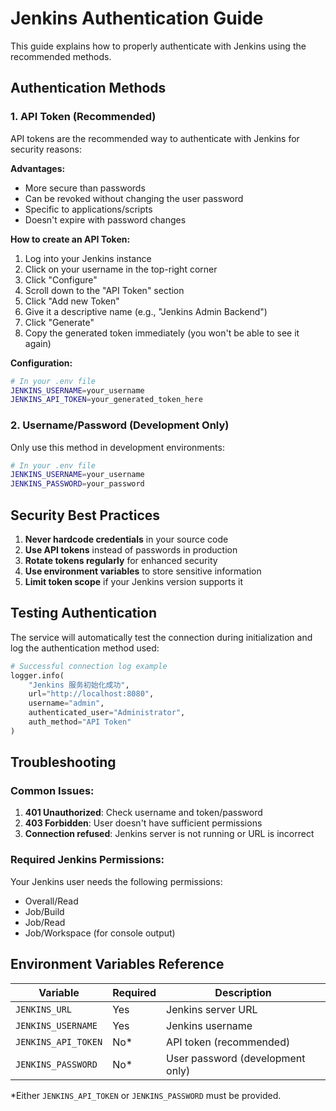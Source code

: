 # Jenkins Authentication Guide

This guide explains how to properly authenticate with Jenkins using the recommended methods.

## Authentication Methods

### 1. API Token (Recommended)

API tokens are the recommended way to authenticate with Jenkins for security reasons:

**Advantages:**
- More secure than passwords
- Can be revoked without changing the user password
- Specific to applications/scripts
- Doesn't expire with password changes

**How to create an API Token:**

1. Log into your Jenkins instance
2. Click on your username in the top-right corner
3. Click "Configure" 
4. Scroll down to the "API Token" section
5. Click "Add new Token"
6. Give it a descriptive name (e.g., "Jenkins Admin Backend")
7. Click "Generate"
8. Copy the generated token immediately (you won't be able to see it again)

**Configuration:**
```bash
# In your .env file
JENKINS_USERNAME=your_username
JENKINS_API_TOKEN=your_generated_token_here
```

### 2. Username/Password (Development Only)

Only use this method in development environments:

```bash
# In your .env file
JENKINS_USERNAME=your_username
JENKINS_PASSWORD=your_password
```

## Security Best Practices

1. **Never hardcode credentials** in your source code
2. **Use API tokens** instead of passwords in production
3. **Rotate tokens regularly** for enhanced security
4. **Use environment variables** to store sensitive information
5. **Limit token scope** if your Jenkins version supports it

## Testing Authentication

The service will automatically test the connection during initialization and log the authentication method used:

```python
# Successful connection log example
logger.info(
    "Jenkins 服务初始化成功", 
    url="http://localhost:8080",
    username="admin",
    authenticated_user="Administrator",
    auth_method="API Token"
)
```

## Troubleshooting

### Common Issues:

1. **401 Unauthorized**: Check username and token/password
2. **403 Forbidden**: User doesn't have sufficient permissions
3. **Connection refused**: Jenkins server is not running or URL is incorrect

### Required Jenkins Permissions:

Your Jenkins user needs the following permissions:
- Overall/Read
- Job/Build
- Job/Read
- Job/Workspace (for console output)

## Environment Variables Reference

| Variable | Required | Description |
|----------|----------|-------------|
| `JENKINS_URL` | Yes | Jenkins server URL |
| `JENKINS_USERNAME` | Yes | Jenkins username |
| `JENKINS_API_TOKEN` | No* | API token (recommended) |
| `JENKINS_PASSWORD` | No* | User password (development only) |

*Either `JENKINS_API_TOKEN` or `JENKINS_PASSWORD` must be provided.